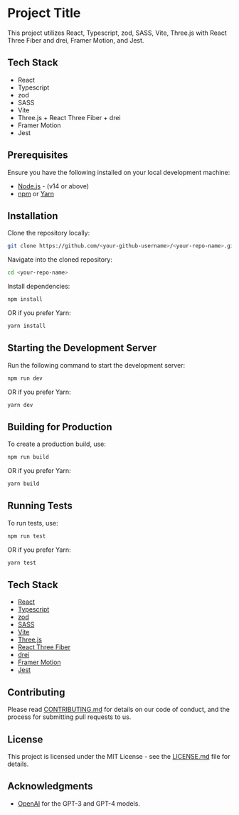 # Project Title

This project utilizes React, Typescript, zod, SASS, Vite, Three.js with React Three Fiber and drei, Framer Motion, and Jest.

## Tech Stack
- React
- Typescript
- zod
- SASS
- Vite
- Three.js + React Three Fiber + drei
- Framer Motion
- Jest

## Prerequisites

Ensure you have the following installed on your local development machine:

- [Node.js](https://nodejs.org/en/) - (v14 or above)
- [npm](https://www.npmjs.com/get-npm) or [Yarn](https://yarnpkg.com/getting-started/install)

## Installation

Clone the repository locally:

```bash
git clone https://github.com/<your-github-username>/<your-repo-name>.git
```

Navigate into the cloned repository:

```bash
cd <your-repo-name>
```

Install dependencies:

```bash
npm install
```

OR if you prefer Yarn:

```bash
yarn install
```

## Starting the Development Server

Run the following command to start the development server:

```bash
npm run dev
```

OR if you prefer Yarn:

```bash
yarn dev
```

## Building for Production

To create a production build, use:

```bash
npm run build
```

OR if you prefer Yarn:

```bash
yarn build
```

## Running Tests

To run tests, use:

```bash
npm run test
```

OR if you prefer Yarn:

```bash
yarn test
```

## Tech Stack

- [React](https://reactjs.org/)
- [Typescript](https://www.typescriptlang.org/)
- [zod](https://github.com/colinhacks/zod)
- [SASS](https://sass-lang.com/)
- [Vite](https://vitejs.dev/)
- [Three.js](https://threejs.org/)
- [React Three Fiber](https://github.com/pmndrs/react-three-fiber)
- [drei](https://github.com/pmndrs/drei)
- [Framer Motion](https://www.framer.com/api/motion/)
- [Jest](https://jestjs.io/)

## Contributing

Please read [CONTRIBUTING.md](https://github.com/<your-github-username>/<your-repo-name>/blob/main/CONTRIBUTING.md) for details on our code of conduct, and the process for submitting pull requests to us.

## License

This project is licensed under the MIT License - see the [LICENSE.md](https://github.com/<your-github-username>/<your-repo-name>/blob/main/LICENSE.md) file for details.

## Acknowledgments

- [OpenAI](https://www.openai.com/) for the GPT-3 and GPT-4 models.